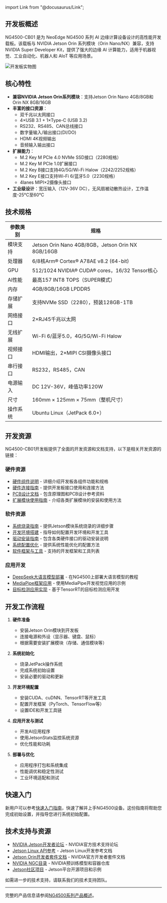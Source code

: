 import Link from "@docusaurus/Link";

## 开发板概述

NG4500-CB01 是为 NeoEdge NG4500 系列 AI 边缘计算设备设计的高性能开发载板。该载板与 NVIDIA Jetson Orin 系列模块（Orin Nano/NX）兼容，支持 NVIDIA Super Developer Kit，提供了强大的边缘 AI 计算能力，适用于机器视觉、工业自动化、机器人和 AIoT 等应用场景。

![开发板实物图](/img/Overview/NG45xx/PCB.jpg)

## 核心特性

- **兼容NVIDIA Jetson Orin系列模块**：支持Jetson Orin Nano 4GB/8GB和Orin NX 8GB/16GB
- **丰富的接口资源**：
  - 双千兆以太网接口
  - 4×USB 3.1 + 1×Type-C (USB 3.2)
  - RS232、RS485、CAN总线接口
  - 数字量输入/输出接口(DI/DO)
  - HDMI 4K视频输出
  - 音频输入输出接口
- **扩展能力**：
  - M.2 Key M PCIe 4.0 NVMe SSD接口（2280规格）
  - M.2 Key M PCIe 1.0扩展接口
  - M.2 Key B接口支持4G/5G/Wi-Fi Halow（2242/2252规格）
  - M.2 Key E接口支持Wi-Fi 6/蓝牙5.0（2230规格）
  - 4lanes MIPI×2摄像头接口
- **工业级设计**：宽压输入（12V-36V DC），无风扇被动散热设计，工作温度-25°C至60°C

## 技术规格

| 参数类别 | 规格 |
|---------|------|
| 模块支持 | Jetson Orin Nano 4GB/8GB，Jetson Orin NX 8GB/16GB |
| 处理器 | 6/8核Arm® Cortex® A78AE v8.2 (64-bit) |
| GPU | 512/1024 NVIDIA® CUDA® cores，16/32 Tensor核心 |
| AI性能 | 最高157 INT8 TOPS（SUPER模式） |
| 内存 | 4GB/8GB/16GB LPDDR5 |
| 存储扩展 | 支持NVMe SSD（2280），预装128GB-1TB |
| 网络接口 | 2×RJ45千兆以太网 |
| 无线扩展 | Wi-Fi 6/蓝牙5.0，4G/5G/Wi-Fi Halow |
| 视频接口 | HDMI输出，2×MIPI CSI摄像头接口 |
| 串行接口 | RS232，RS485，CAN |
| 电源输入 | DC 12V-36V，峰值功率120W |
| 尺寸 | 160mm × 125mm × 75mm（整机尺寸） |
| 操作系统 | Ubuntu Linux（JetPack 6.0+） |

## 开发资源

NG4500-CB01开发板提供了全面的开发资源和文档支持，以下是相关开发资源的链接：

### 硬件资源
- [硬件组件说明](./1-Hardware%20Guide/0-Components%20Overview.md) - 详细介绍开发板各组件功能和规格
- [硬件连接指南](./1-Hardware%20Guide/1-Hardware%20Connection.md) - 提供开发板接口使用和连接方法
- [PCB设计文档](./1-Hardware%20Guide/2-Schematics%20and%20PCB%20Design.md) - 包含原理图和PCB设计参考资料
- [扩展模块使用指南](./1-Hardware%20Guide/3-Extension%20Modules.md) - 介绍各类扩展模块的安装和使用方法

### 软件资源
- [系统烧录指南](./2-Software%20Guide/0-System%20Flashing%20and%20Initialization.md) - 提供Jetson模块系统烧录的详细步骤
- [开发环境搭建](./2-Software%20Guide/1-Development%20Environment%20Setup.md) - 指导如何配置开发环境和开发工具
- [驱动安装指南](./2-Software%20Guide/2-Driver%20Installation%20and%20Updates.md) - 包含各类硬件接口的驱动安装说明
- [系统配置优化](./2-Software%20Guide/3-System%20Configuration%20and%20Optimization.md) - 提供系统性能优化的配置方法
- [软件框架与工具](./2-Software%20Guide/4-Software%20Frameworks%20and%20Tools.md) - 支持的开发框架和工具列表

### 应用开发
- [DeepSeek大语言模型部署](../3-Application%20Guide/1-Deepseek-r1.md) - 在NG4500上部署大语言模型的教程
- [MediaPipe框架应用](../3-Application%20Guide/2-mediapipe.md) - 使用MediaPipe开发视觉应用的示例
- [目标检测应用实现](../3-Application%20Guide/3-Object%20Detection.md) - 基于TensorRT的目标检测应用开发

## 开发工作流程

1. **硬件准备**
   - 安装Jetson Orin模块到开发板
   - 连接电源和外设（显示器、键盘、鼠标）
   - 根据需要安装扩展模块（存储、通信模块等）

2. **系统初始化**
   - 烧录JetPack操作系统
   - 完成系统初始设置
   - 安装必要的驱动和更新

3. **开发环境配置**
   - 安装CUDA、cuDNN、TensorRT等开发工具
   - 配置开发框架（PyTorch、TensorFlow等）
   - 设置IDE和开发工具链

4. **应用开发与测试**
   - 开发AI应用程序
   - 使用JetsonStats监控系统资源
   - 优化性能和功耗

5. **部署与优化**
   - 应用程序打包和系统集成
   - 性能调优和稳定性测试
   - 工业环境适配和测试

## 快速入门

新用户可以参考[快速入门指南](../1-Quick%20Start.md)，快速了解并上手NG4500设备。这份指南将帮助您完成初始设置，并指导您进行系统初始配置。

## 技术支持与资源

- [NVIDIA Jetson开发者论坛](https://forums.developer.nvidia.com/c/agx-autonomous-machines/jetson-embedded-systems/70) - NVIDIA官方技术支持论坛
- [Jetson Linux API参考](https://docs.nvidia.com/jetson/l4t/) - Jetson Linux开发参考文档
- [Jetson Orin开发者套件文档](https://developer.nvidia.com/embedded/jetson-orin-nano-devkit) - NVIDIA官方开发者套件文档
- [NVIDIA NGC目录](https://catalog.ngc.nvidia.com/) - NVIDIA预训练模型和容器仓库
- [Jetson社区项目](https://github.com/dusty-nv/jetson-inference) - Jetson平台开源项目和示例

如需进一步的技术支持，请联系我们的技术支持团队。

---

完整的产品信息请参阅[NG4500系列产品概述](../0-Overview.md)。
